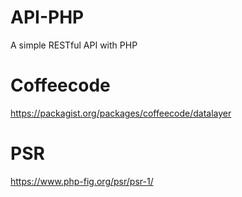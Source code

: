 # API-PHP
A simple RESTful API with PHP

# Coffeecode
https://packagist.org/packages/coffeecode/datalayer

# PSR
https://www.php-fig.org/psr/psr-1/

